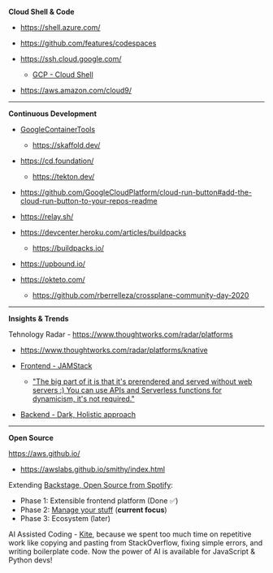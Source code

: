**Cloud Shell & Code**

* https://shell.azure.com/
* https://github.com/features/codespaces

* https://ssh.cloud.google.com/
  * [GCP - Cloud Shell](https://cloud.google.com/blog/products/gcp/introducing-google-cloud-shels-new-code-editor)

* https://aws.amazon.com/cloud9/

---

**Continuous Development**

* [GoogleContainerTools](https://github.com/GoogleContainerTools)
  * https://skaffold.dev/

* https://cd.foundation/
  * https://tekton.dev/
  
* https://github.com/GoogleCloudPlatform/cloud-run-button#add-the-cloud-run-button-to-your-repos-readme

* https://relay.sh/
* https://devcenter.heroku.com/articles/buildpacks
  * https://buildpacks.io/
    
* https://upbound.io/
* https://okteto.com/
  * https://github.com/rberrelleza/crossplane-community-day-2020

---

**Insights & Trends**

Tehnology Radar - https://www.thoughtworks.com/radar/platforms
* https://www.thoughtworks.com/radar/platforms/knative

* [Frontend - JAMStack](https://snipcart.com/blog/jamstack)
  * ["The big part of it is that it's prerendered and served without web servers :) You can use APIs and Serverless functions for dynamicism, it's not required."](https://codepen.io/sdras/full/NWqNBzV)   
* [Backend - Dark, Holistic approach](https://medium.com/darklang/the-design-of-dark-59f5d38e52d2)

---

**Open Source**

https://aws.github.io/
* https://awslabs.github.io/smithy/index.html

Extending [Backstage, Open Source from Spotify](https://backstage.io/):
* Phase 1: Extensible frontend platform (Done ✅) 
* Phase 2: [Manage your stuff](https://backstage.io/blog/2020/05/22/phase-2-service-catalog) (**current focus**)
* Phase 3: Ecosystem (later) 
  
AI Assisted Coding - [Kite](https://www.kite.com/), because we spent too much time on repetitive work like copying and pasting from StackOverflow, fixing simple errors, and writing boilerplate code. Now the power of AI is available for JavaScript & Python devs!


